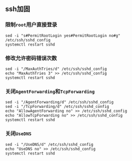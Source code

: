 ## ssh加固
### 限制`root`用户直接登录

```shell
sed -i "s#PermitRootLogin yes#PermitRootLogin no#g" /etc/ssh/sshd_config
systemctl restart sshd
```

### 修改允许密码错误次数

```shell
sed -i "/MaxAuthTries/d" /etc/ssh/sshd_config
echo "MaxAuthTries 3" >> /etc/ssh/sshd_config
systemctl restart sshd
```

### 关闭`AgentForwarding`和`TcpForwarding`

```shell
sed -i "/AgentForwarding/d" /etc/ssh/sshd_config
sed -i "/TcpForwarding/d" /etc/ssh/sshd_config
echo "AllowAgentForwarding no" >> /etc/ssh/sshd_config
echo "AllowTcpForwarding no" >> /etc/ssh/sshd_config
systemctl restart sshd
```

### 关闭`UseDNS`

```shell
sed -i "/UseDNS/d" /etc/ssh/sshd_config
echo "UseDNS no" >> /etc/ssh/sshd_config
systemctl restart sshd
```